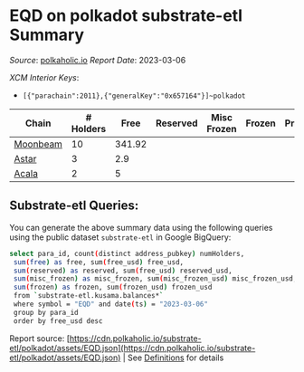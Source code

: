 # EQD on polkadot substrate-etl Summary

_Source_: [polkaholic.io](https://polkaholic.io) *Report Date*: 2023-03-06


*XCM Interior Keys*:
* `[{"parachain":2011},{"generalKey":"0x657164"}]~polkadot`


| Chain | # Holders | Free | Reserved | Misc Frozen | Frozen | Price | AssetID |
| ----- | --------- | ---- | -------- | ----------- | ------ | ----- | ------- |
| [Moonbeam](/polkadot/2004-moonbeam) | 10 | 341.92  |   |    |   |  | `{"Token":"187224307232923873519830480073807488153"}` |
| [Astar](/polkadot/2006-astar) | 3 | 2.9  |   |    |   |  | `{"Token":"18446744073709551629"}` |
| [Acala](/polkadot/2000-acala) | 2 | 5  |   |    |   |  | `{"ForeignAsset":"8"}` |

## Substrate-etl Queries:
You can generate the above summary data using the following queries using the public dataset `substrate-etl` in Google BigQuery:
```bash
select para_id, count(distinct address_pubkey) numHolders, 
 sum(free) as free, sum(free_usd) free_usd,
 sum(reserved) as reserved, sum(free_usd) reserved_usd,
 sum(misc_frozen) as misc_frozen, sum(misc_frozen_usd) misc_frozen_usd,
 sum(frozen) as frozen, sum(frozen_usd) frozen_usd
 from `substrate-etl.kusama.balances*` 
 where symbol = "EQD" and date(ts) = "2023-03-06"
 group by para_id
 order by free_usd desc
```


Report source: [https://cdn.polkaholic.io/substrate-etl/polkadot/assets/EQD.json](https://cdn.polkaholic.io/substrate-etl/polkadot/assets/EQD.json) | See [Definitions](/DEFINITIONS.md) for details

